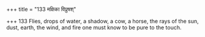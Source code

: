 +++
title = "133 मक्षिका विप्रुषश्"

+++
133	Flies, drops of water, a shadow, a cow, a horse, the rays of the sun, dust, earth, the wind, and fire one must know to be pure to the touch.